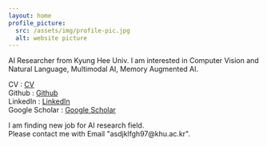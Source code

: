 ```yaml
---
layout: home
profile_picture:
  src: /assets/img/profile-pic.jpg
  alt: website picture
---
```


<p>
  AI Researcher from Kyung Hee Univ. I am interested in Computer Vision and Natural Language, Multimodal AI, Memory Augmented AI. 
</p>

<p>
  CV : <a href="/assets/pdf/CV_MinKukKim.pdf">CV</a><br>
  Github : <a href="https://github.com/Geppa">Github</a><br>
  LinkedIn : <a href="https://www.linkedin.com/in/minkuk-kim-71b5482bb/?locale=en_US">LinkedIn</a><br>
  Google Scholar : <a href="https://scholar.google.com/citations?user=omTinbUAAAAJ&hl=ko">Google Scholar</a><br>
</p>

<p>
  I am finding new job for AI research field. <br> Please contact me with Email "asdjklfgh97@khu.ac.kr".<br>
</p>
